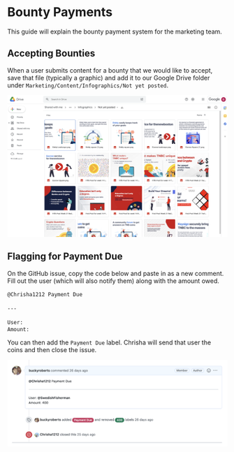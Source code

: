 # Bounty Payments

This guide will explain the bounty payment system for the marketing team.

## Accepting Bounties

When a user submits content for a bounty that we would like to accept, save that file (typically a graphic) and add it
to our Google Drive folder under `Marketing/Content/Infographics/Not yet posted`.

<p>
  <img alt="thenewboston logo" src="../Images/marketing-drive-infographics.png">
</p>

## Flagging for Payment Due

On the GitHub issue, copy the code below and paste in as a new comment. Fill out the user (which will also notify them)
along with the amount owed.

```
@Chrisha1212 Payment Due

---

User: 
Amount: 
```

You can then add the `Payment Due` label. Chrisha will send that user the coins and then close the issue.

<p>
  <img alt="thenewboston logo" src="../Images/bounty-payment-comment.png" width="1000">
</p>
